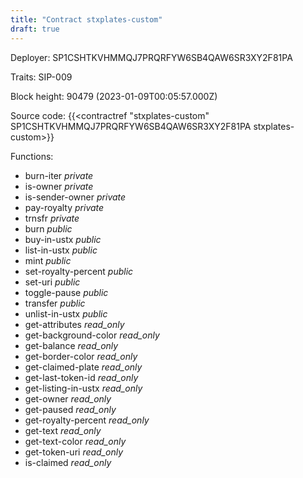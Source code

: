 ```yaml
---
title: "Contract stxplates-custom"
draft: true
---
```

Deployer: SP1CSHTKVHMMQJ7PRQRFYW6SB4QAW6SR3XY2F81PA

Traits:
SIP-009 



Block height: 90479 (2023-01-09T00:05:57.000Z)

Source code: {{<contractref "stxplates-custom" SP1CSHTKVHMMQJ7PRQRFYW6SB4QAW6SR3XY2F81PA stxplates-custom>}}

Functions:

* burn-iter _private_
* is-owner _private_
* is-sender-owner _private_
* pay-royalty _private_
* trnsfr _private_
* burn _public_
* buy-in-ustx _public_
* list-in-ustx _public_
* mint _public_
* set-royalty-percent _public_
* set-uri _public_
* toggle-pause _public_
* transfer _public_
* unlist-in-ustx _public_
* get-attributes _read_only_
* get-background-color _read_only_
* get-balance _read_only_
* get-border-color _read_only_
* get-claimed-plate _read_only_
* get-last-token-id _read_only_
* get-listing-in-ustx _read_only_
* get-owner _read_only_
* get-paused _read_only_
* get-royalty-percent _read_only_
* get-text _read_only_
* get-text-color _read_only_
* get-token-uri _read_only_
* is-claimed _read_only_
